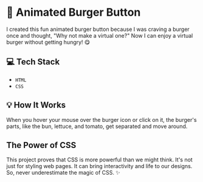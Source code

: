 # 🍔 Animated Burger Button

I created this fun animated burger button because I was craving a burger once and thought, "Why not make a virtual one?" Now I can enjoy a virtual burger without getting hungry! 😋

## 💻 Tech Stack

- `HTML`
- `CSS`

## 💡 How It Works

When you hover your mouse over the burger icon or click on it, the burger's parts, like the bun, lettuce, and tomato, get separated and move around.

## The Power of CSS

This project proves that CSS is more powerful than we might think. It's not just for styling web pages. It can bring interactivity and life to our designs. So, never underestimate the magic of CSS. ✨


